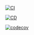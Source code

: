 [![CI](https://github.com/EladHeller/github-actions-workshop/actions/workflows/CI.yml/badge.svg)](https://github.com/shaygr9/learn-github-actions/actions/workflows/ci.yml)

[![CD](https://github.com/shaygr9/learn-github-actions/actions/workflows/cd.yml/badge.svg)](https://github.com/EladHeller/learn-github-actions/actions/workflows/cd.yml)

[![codecov](https://codecov.io/gh/EladHeller/github-actions-workshop/branch/master/graph/badge.svg)](https://codecov.io/gh/EladHeller/github-actions-workshop)